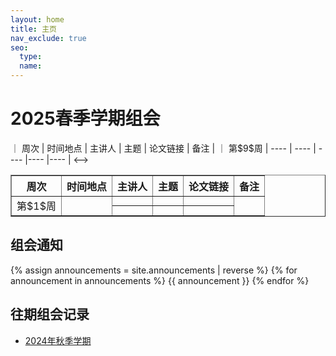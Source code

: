 ```yaml
---
layout: home
title: 主页
nav_exclude: true
seo:
  type: 
  name: 
---
```


# 2025春季学期组会

<!-->｜ 周次  | 时间地点 |  主讲人  |  主题  |  论文链接  |  备注  |
｜ 第$9$周  | ----  | ----  | ----  |----  |----  |
<-->
<table border="1">
  <tr>
    <th style="text-align:center;">周次</th>
    <th>时间地点</th>
    <th>主讲人</th>
    <th>主题</th>
    <th>论文链接</th>
    <th>备注</th>
  </tr>
  <tr>
    <td style="text-align:center;" rowspan="2">第$1$周</td>
    <td style="text-align:center" rowspan="2"><br></td>
    <td style="text-align:center;"></td>
    <td style="text-align:center; white-space: nowrap"></td>
    <td style="text-align:center; white-space: nowrap"></td>
    <td style="text-align:center;" rowspan="2"></td>
  </tr>
  <tr>
    <td style="text-align:center;"></td>
      <td style="text-align:center; white-space: nowrap"></td>
    <td style="text-align:center; white-space: nowrap"></td>
  </tr>
</table>



## 组会通知

{% assign announcements = site.announcements | reverse %}
{% for announcement in announcements %}
{{ announcement }}
{% endfor %}


## 往期组会记录

- [2024年秋季学期](history-2024W.md)
